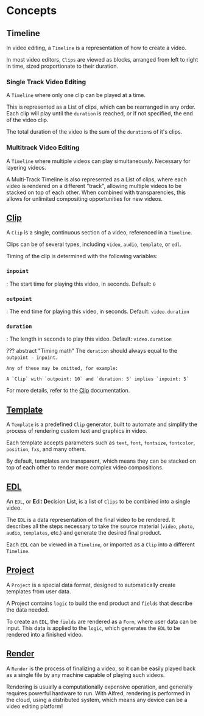 # Concepts

## Timeline
In video editing, a `Timeline` is a representation of how to create a video.

In most video editors, `Clips` are viewed as blocks, arranged from left to right in time, sized proportionate to their duration.

### Single Track Video Editing
A `Timeline` where only one clip can be played at a time. 

This is represented as a List of clips, which can be rearranged in any order. Each clip will play until the `duration` is reached, or if not specified, the end of the video clip.

The total duration of the video is the sum of the `duration`s of it's clips.

### Multitrack Video Editing
A `Timeline` where multiple videos can play simultaneously. Necessary for layering videos.

A Multi-Track Timeline is also represented as a List of clips, where each video is rendered on a different "track", allowing multiple videos to be stacked on top of each other. When combined with transparencies, this allows for unlimited compositing opportunities for new videos.

## [Clip](../clip)
A `Clip` is a single, continuous section of a video, referenced in a `Timeline`. 

Clips can be of several types, including `video`, `audio`, `template`, or `edl`.

Timing of the clip is determined with the following variables:

### `inpoint`
: The start time for playing this video, in seconds. Default: `0`

### `outpoint`
: The end time for playing this video, in seconds. Default: `video.duration`

### `duration`
: The length in seconds to play this video. Default: `video.duration`

??? abstract "Timing math"
    The `duration` should always equal to the `outpoint - inpoint`.
    
    Any of these may be omitted, for example: 
    
    A `Clip` with `outpoint: 10` and `duration: 5` implies `inpoint: 5`

For more details, refer to the [Clip](../clip) documentation.

## [Template](../template)
A `Template` is a predefined `Clip` generator, built to automate and simplify the process of rendering custom text and graphics in video. 

Each template accepts parameters such as `text`, `font`, `fontsize`, `fontcolor`, `position`, `fxs`, and many others. 

By default, templates are transparent, which means they can be stacked on top of each other to render more complex video compositions.

## [EDL](../edl)
An `EDL`, or **E**dit **D**ecision **L**ist, is a list of `Clips` to be combined into a single video. 

The `EDL` is a data representation of the final video to be rendered. It describes all the steps necessary to take the source material (`video`, `photo`, `audio`, `templates`, etc.) and generate the desired final product.

Each `EDL` can be viewed in a `Timeline`, or imported as a `Clip` into a different `Timeline`.

## [Project](../project)
A `Project` is a special data format, designed to automatically create templates from user data.

A Project contains `logic` to build the end product and `fields` that describe the data needed.

To create an `EDL`, the `fields` are rendered as a `Form`, where user data can be input. This data is applied to the `logic`, which generates the `EDL` to be rendered into a finished video.

## [Render](../render)
A `Render` is the process of finalizing a video, so it can be easily played back as a single file by any machine capable of playing such videos.

Rendering is usually a computationally expensive operation, and generally requires powerful hardware to run. With Alfred, rendering is performed in the cloud, using a distributed system, which means any device can be a video editing platform!
